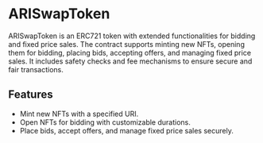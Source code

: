 # ARISwapToken

ARISwapToken is an ERC721 token with extended functionalities for bidding and fixed price sales. The contract supports minting new NFTs, opening them for bidding, placing bids, accepting offers, and managing fixed price sales. It includes safety checks and fee mechanisms to ensure secure and fair transactions.

## Features
- Mint new NFTs with a specified URI.
- Open NFTs for bidding with customizable durations.
- Place bids, accept offers, and manage fixed price sales securely.
